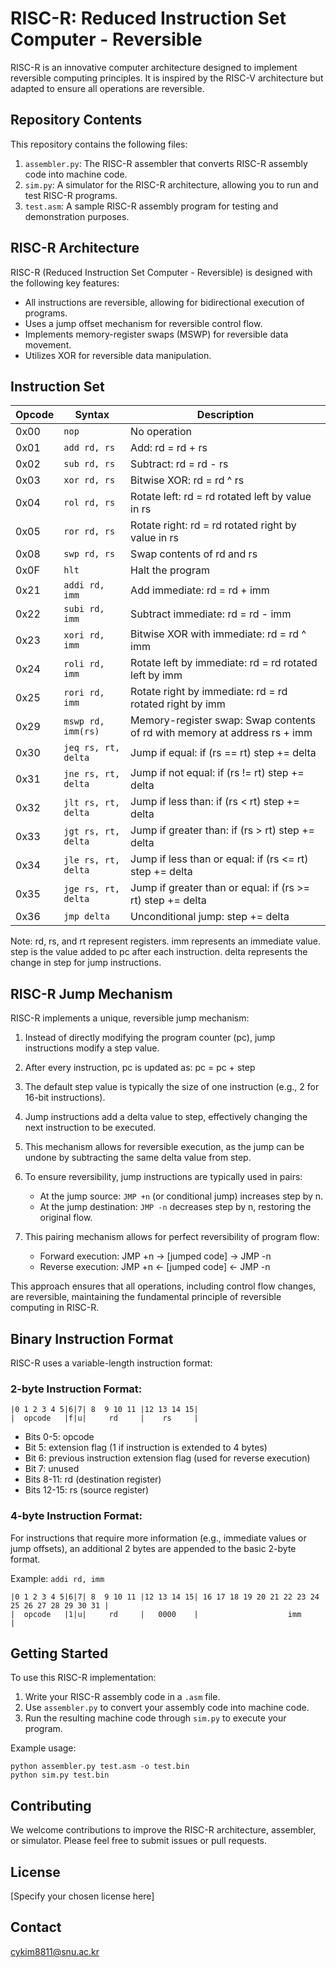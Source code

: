 # RISC-R: Reduced Instruction Set Computer - Reversible

RISC-R is an innovative computer architecture designed to implement reversible computing principles. It is inspired by the RISC-V architecture but adapted to ensure all operations are reversible.

## Repository Contents

This repository contains the following files:

1. `assembler.py`: The RISC-R assembler that converts RISC-R assembly code into machine code.
2. `sim.py`: A simulator for the RISC-R architecture, allowing you to run and test RISC-R programs.
3. `test.asm`: A sample RISC-R assembly program for testing and demonstration purposes.

## RISC-R Architecture

RISC-R (Reduced Instruction Set Computer - Reversible) is designed with the following key features:

- All instructions are reversible, allowing for bidirectional execution of programs.
- Uses a jump offset mechanism for reversible control flow.
- Implements memory-register swaps (MSWP) for reversible data movement.
- Utilizes XOR for reversible data manipulation.

## Instruction Set

| Opcode | Syntax              | Description                                                               |
| ------ | ------------------- | ------------------------------------------------------------------------- |
| 0x00   | `nop`               | No operation                                                              |
| 0x01   | `add rd, rs`        | Add: rd = rd + rs                                                         |
| 0x02   | `sub rd, rs`        | Subtract: rd = rd - rs                                                    |
| 0x03   | `xor rd, rs`        | Bitwise XOR: rd = rd ^ rs                                                 |
| 0x04   | `rol rd, rs`        | Rotate left: rd = rd rotated left by value in rs                          |
| 0x05   | `ror rd, rs`        | Rotate right: rd = rd rotated right by value in rs                        |
| 0x08   | `swp rd, rs`        | Swap contents of rd and rs                                                |
| 0x0F   | `hlt`               | Halt the program                                                          |
| 0x21   | `addi rd, imm`      | Add immediate: rd = rd + imm                                              |
| 0x22   | `subi rd, imm`      | Subtract immediate: rd = rd - imm                                         |
| 0x23   | `xori rd, imm`      | Bitwise XOR with immediate: rd = rd ^ imm                                 |
| 0x24   | `roli rd, imm`      | Rotate left by immediate: rd = rd rotated left by imm                     |
| 0x25   | `rori rd, imm`      | Rotate right by immediate: rd = rd rotated right by imm                   |
| 0x29   | `mswp rd, imm(rs)`  | Memory-register swap: Swap contents of rd with memory at address rs + imm |
| 0x30   | `jeq rs, rt, delta` | Jump if equal: if (rs == rt) step += delta                                |
| 0x31   | `jne rs, rt, delta` | Jump if not equal: if (rs != rt) step += delta                            |
| 0x32   | `jlt rs, rt, delta` | Jump if less than: if (rs < rt) step += delta                             |
| 0x33   | `jgt rs, rt, delta` | Jump if greater than: if (rs > rt) step += delta                          |
| 0x34   | `jle rs, rt, delta` | Jump if less than or equal: if (rs <= rt) step += delta                   |
| 0x35   | `jge rs, rt, delta` | Jump if greater than or equal: if (rs >= rt) step += delta                |
| 0x36   | `jmp delta`         | Unconditional jump: step += delta                                         |

Note: rd, rs, and rt represent registers. imm represents an immediate value. step is the value added to pc after each instruction. delta represents the change in step for jump instructions.

## RISC-R Jump Mechanism

RISC-R implements a unique, reversible jump mechanism:

1. Instead of directly modifying the program counter (pc), jump instructions modify a step value.
2. After every instruction, pc is updated as: pc = pc + step
3. The default step value is typically the size of one instruction (e.g., 2 for 16-bit instructions).
4. Jump instructions add a delta value to step, effectively changing the next instruction to be executed.
5. This mechanism allows for reversible execution, as the jump can be undone by subtracting the same delta value from step.

6. To ensure reversibility, jump instructions are typically used in pairs:
   - At the jump source: `JMP +n` (or conditional jump) increases step by n.
   - At the jump destination: `JMP -n` decreases step by n, restoring the original flow.
7. This pairing mechanism allows for perfect reversibility of program flow:
   - Forward execution: JMP +n → [jumped code] → JMP -n
   - Reverse execution: JMP +n ← [jumped code] ← JMP -n

This approach ensures that all operations, including control flow changes, are reversible, maintaining the fundamental principle of reversible computing in RISC-R.


## Binary Instruction Format
RISC-R uses a variable-length instruction format:

### 2-byte Instruction Format:
```
|0 1 2 3 4 5|6|7| 8  9 10 11 |12 13 14 15|
|  opcode   |f|u|     rd     |    rs     |
```
- Bits 0-5: opcode
- Bit 5: extension flag (1 if instruction is extended to 4 bytes)
- Bit 6: previous instruction extension flag (used for reverse execution)
- Bit 7: unused
- Bits 8-11: rd (destination register)
- Bits 12-15: rs (source register)

### 4-byte Instruction Format:
For instructions that require more information (e.g., immediate values or jump offsets), an additional 2 bytes are appended to the basic 2-byte format.

Example: `addi rd, imm`
```
|0 1 2 3 4 5|6|7| 8  9 10 11 |12 13 14 15| 16 17 18 19 20 21 22 23 24 25 26 27 28 29 30 31 |
|  opcode   |1|u|     rd     |   0000    |                    imm                          |
```


## Getting Started

To use this RISC-R implementation:

1. Write your RISC-R assembly code in a `.asm` file.
2. Use `assembler.py` to convert your assembly code into machine code.
3. Run the resulting machine code through `sim.py` to execute your program.

Example usage:

```
python assembler.py test.asm -o test.bin
python sim.py test.bin
```

## Contributing

We welcome contributions to improve the RISC-R architecture, assembler, or simulator. Please feel free to submit issues or pull requests.

## License

[Specify your chosen license here]

## Contact

cykim8811@snu.ac.kr





